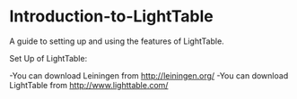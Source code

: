 Introduction-to-LightTable
==========================

A guide to setting up and using the features of LightTable.


Set Up of LightTable:

-You can download Leiningen from http://leiningen.org/
-You can download LightTable from http://www.lighttable.com/
